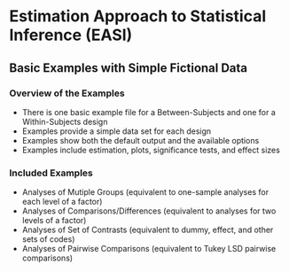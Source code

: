# Estimation Approach to Statistical Inference (EASI)

## Basic Examples with Simple Fictional Data

### Overview of the Examples

- There is one basic example file for a Between-Subjects and one for a Within-Subjects design
- Examples provide a simple data set for each design
- Examples show both the default output and the available options
- Examples include estimation, plots, significance tests, and effect sizes

### Included Examples

- Analyses of Mutiple Groups (equivalent to one-sample analyses for each level of a factor)
- Analyses of Comparisons/Differences (equivalent to analyses for two levels of a factor)
- Analyses of Set of Contrasts (equivalent to dummy, effect, and other sets of codes)
- Analyses of Pairwise Comparisons (equivalent to Tukey LSD pairwise comparisons)
